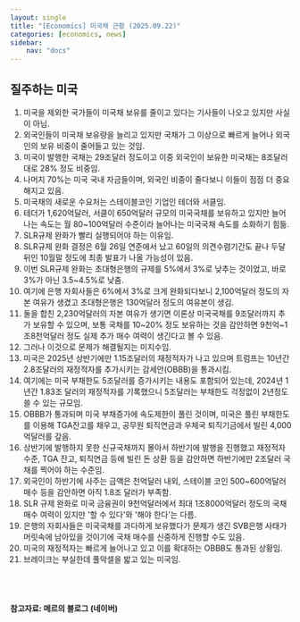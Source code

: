 ```yaml
---
layout: single
title: "[Economics] 미국채 근황 (2025.09.22)"
categories: [economics, news]
sidebar:
    nav: "docs"
---
```


## 질주하는 미국
1. 미국을 제외한 국가들이 미국채 보유를 줄이고 있다는 기사들이 나오고 있지만 사실이 아님.
1. 외국인들이 미국채 보유량을 늘리고 있지만 국채가 그 이상으로 빠르게 늘어나 외국인의 보유 비중이 줄어들고 있는 것임.
1. 미국이 발행한 국채는 29조달러 정도이고 이중 외국인이 보유한 미국채는 8조달러대로 28% 정도 비중임.
1. 나머지 70%는 미국 국내 자금들이며, 외국인 비중이 줄다보니 이들이 점점 더 중요해지고 있음.
1. 미국채의 새로운 수요처는 스테이블코인 기업인 테더와 서클임.
1. 테더가 1,620억달러, 서클이 650억달러 규모의 미국국채를 보유하고 있지만 늘어나는 속도는 월 80~100억달러 수준이라 늘어나는 미국국채 속도를 소화하기 힘듦.
1. SLR규제 완화가 빨리 실행되어야 하는 이유임.
1. SLR규제 완화 결정은 6월 26일 연준에서 났고 60일의 의견수렴기간도 끝나 두달 뒤인 10월말 정도에 최종 발표가 나올 가능성이 있음.
1. 이번 SLR규제 완화는 초대형은행의 규제를 5%에서 3%로 낮추는 것이었고, 바로 3%가 아닌 3.5~4.5%로 낮춤.
1. 여기에 은행 자회사들은 6%에서 3%로 크게 완화되다보니 2,100억달러 정도의 자본 여유가 생겼고 초대형은행은 130억달러 정도의 여유본이 생김.
1. 둘을 합친 2,230억달러의 자본 여유가 생기면 이론상 미국국채를 9조달러까지 추가 보유할 수 있으며, 보통 국채를 10~20% 정도 보유하는 것을 감안하면 9천억~1조8천억달러 정도 실제 추가 매수 여력이 생긴다고 볼 수 있음.
1. 그러나 이것으로 문제가 해결될지는 미지수임.
1. 미국은 2025년 상반기에만 1.15조달러의 재정적자가 나고 있으며 트럼프는 10년간 2.8조달러의 재정적자를 추가시키는 감세안(OBBB)을 통과시킴.
1. 여기에는 미국 부채한도 5조달러를 증가시키는 내용도 포함되어 있는데, 2024년 1년간 1.83조 달러의 재정적자를 기록했으니 5조달러는 부채한도 걱정없이 2년정도 쓸 수 있는 규모임.
1. OBBB가 통과되며 미국 부채증가에 속도제한이 풀린 것이며, 미국은 풀린 부채한도를 이용해 TGA잔고를 채우고, 공무원 퇴직연금과 우체국 퇴직기금에서 빌린 4,000억달러를 갚음.
1. 상반기에 발행하지 못한 신규국채까지 몰아서 하반기에 발행을 진행했고 재정적자 수준, TGA 잔고, 퇴직연금 등에 빌린 돈 상환 등을 감안하면 하반기에만 2조달러 국채를 찍어야 하는 수준임.
1. 외국인이 하반기에 사주는 금액은 천억달러 내외, 스테이블 코인 500~600억달러 매수 등을 감안하면 아직 1.8조 달러가 부족함.
1. SLR 규제 완화로 미국 금융권이 9천억달러에서 최대 1조8000억달러 정도의 국채 매수 여력이 있지만 '할 수 있다'와 '해야 한다'는 다름.
1. 은행의 자회사들은 미국국채를 과다하게 보유했다가 문제가 생긴 SVB은행 사태가 머릿속에 남아있을 것이기에 국채 매수를 신중하게 진행할 수도 있음.
1. 미국의 재정적자는 빠르게 늘어나고 있고 이를 확대하는 OBBB도 통과된 상황임.
1. 브레이크는 부실한데 풀악셀을 밟고 있는 미국임.



<br/>
<br/>

#### 참고자료: 메르의 블로그 (네이버)

